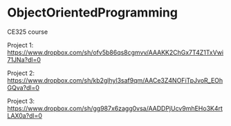 # ObjectOrientedProgramming
CE325 course

Project 1: https://www.dropbox.com/sh/ofv5b86qs8cgmvv/AAAKK2ChGx7T4Z1TxVwi71JNa?dl=0

Project 2: https://www.dropbox.com/sh/kb2glhyl3saf9qm/AACe3Z4NOFiTpJvoR_EOhGQva?dl=0

Project 3: https://www.dropbox.com/sh/gg987x6zagg0vsa/AADDPjUcv9mhEHo3K4rtLAX0a?dl=0
